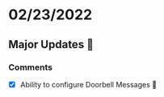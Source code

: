 # 02/23/2022

## Major Updates :rocket:

### Comments

- [X] Ability to configure Doorbell Messages :bell: